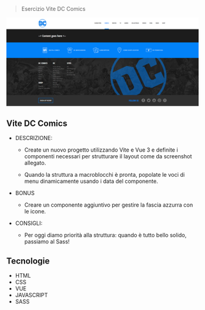> Esercizio Vite DC Comics

![preview](./.github/preview.png)

## Vite DC Comics
- DESCRIZIONE:
    - Create un nuovo progetto utilizzando Vite e Vue 3 e definite i componenti necessari per strutturare il layout come da screenshot allegato.

    - Quando la struttura a macroblocchi è pronta, popolate le voci di menu dinamicamente usando i data del componente.
    
- BONUS
  - Creare un componente aggiuntivo per gestire la fascia azzurra con le icone.

- CONSIGLI:
  - Per oggi diamo priorità alla struttura: quando è tutto bello solido, passiamo al Sass!
## Tecnologie

- HTML
- CSS
- VUE
- JAVASCRIPT
- SASS